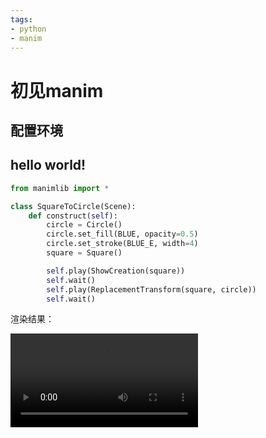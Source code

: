 ```yaml
---
tags:
- python
- manim
---
```


# 初见manim

## 配置环境

## hello world!

```python
from manimlib import *

class SquareToCircle(Scene):
    def construct(self):
        circle = Circle()
        circle.set_fill(BLUE, opacity=0.5)
        circle.set_stroke(BLUE_E, width=4)
        square = Square()

        self.play(ShowCreation(square))
        self.wait()
        self.play(ReplacementTransform(square, circle))
        self.wait()
```

渲染结果：

![type:video](./assets/SquareToCircle.mp4)
